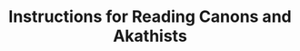 ---
title: Instructions for Reading Canons and Akathists
weight: 99
type: docs
prev: book/canons-and-akathists
next: book/canons-and-akathists
toc: false
---